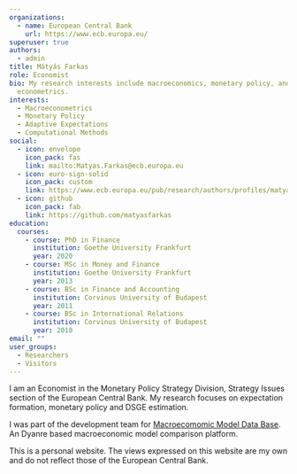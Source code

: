 ```yaml
---
organizations:
  - name: European Central Bank
    url: https://www.ecb.europa.eu/
superuser: true
authors:
  - admin
title: Mátyás Farkas
role: Economist
bio: My research interests include macroeconomics, monetary policy, and
  econometrics.
interests:
  - Macroeconometrics
  - Monetary Policy
  - Adaptive Expectations
  - Computational Methods
social:
  - icon: envelope
    icon_pack: fas
    link: mailto:Matyas.Farkas@ecb.europa.eu
  - icon: euro-sign-solid
    icon_pack: custom
    link: https://www.ecb.europa.eu/pub/research/authors/profiles/matyas-farkas.en.html
  - icon: github
    icon_pack: fab
    link: https://github.com/matyasfarkas
education:
  courses:
    - course: PhD in Finance
      institution: Goethe University Frankfurt
      year: 2020
    - course: MSc in Money and Finance
      institution: Goethe University Frankfurt
      year: 2013
    - course: BSc in Finance and Accounting
      institution: Corvinus University of Budapest
      year: 2011
    - course: BSc in International Relations
      institution: Corvinus University of Budapest
      year: 2010
email: ""
user_groups:
  - Researchers
  - Visitors
---
```


I am an Economist in the Monetary Policy Strategy Division, Strategy Issues section of the European Central Bank. My research focuses on expectation formation, monetary policy and DSGE estimation.

I was part of the development team for [Macroecomomic Model Data Base](https://www.macromodelbase.com/). An Dyanre based macroeconomic model comparison platform.

This is a personal website. The views expressed on this website are my own and do not reflect those of the European Central Bank.
